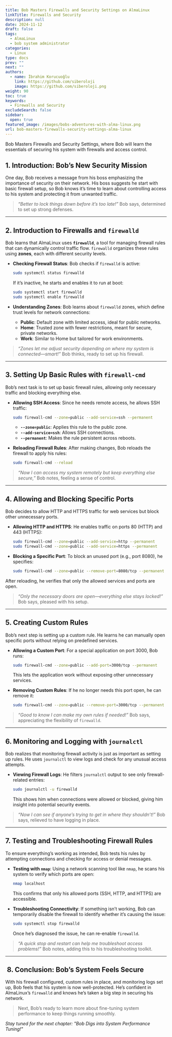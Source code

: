 ```yaml
---
title: Bob Masters Firewalls and Security Settings on AlmaLinux
linkTitle: Firewalls and Security
description: null
date: 2024-11-12
draft: false
tags:
  - AlmaLinux
  - bob system administrator
categories:
  - Linux
type: docs
prev: ""
next: ""
authors:
  - name: İbrahim Korucuoğlu
    link: https://github.com/siberoloji
    image: https://github.com/siberoloji.png
weight: 90
toc: true
keywords:
  - Firewalls and Security
excludeSearch: false
sidebar:
  open: true
featured_image: /images/bobs-adventures-with-alma-linux.png
url: bob-masters-firewalls-security-settings-alma-linux
---
```


Bob Masters Firewalls and Security Settings, where Bob will learn the essentials of securing his system with firewalls and access control.

## 1. Introduction: Bob’s New Security Mission

One day, Bob receives a message from his boss emphasizing the importance of security on their network. His boss suggests he start with basic firewall setup, so Bob knows it’s time to learn about controlling access to his system and protecting it from unwanted traffic.

> *“Better to lock things down before it’s too late!”* Bob says, determined to set up strong defenses.

---

## 2. Introduction to Firewalls and `firewalld`

Bob learns that AlmaLinux uses **`firewalld`**, a tool for managing firewall rules that can dynamically control traffic flow. `firewalld` organizes these rules using **zones**, each with different security levels.

- **Checking Firewall Status**: Bob checks if `firewalld` is active:

  ```bash
  sudo systemctl status firewalld
  ```

  If it’s inactive, he starts and enables it to run at boot:

  ```bash
  sudo systemctl start firewalld
  sudo systemctl enable firewalld
  ```

- **Understanding Zones**: Bob learns about `firewalld` zones, which define trust levels for network connections:
  - **Public**: Default zone with limited access, ideal for public networks.
  - **Home**: Trusted zone with fewer restrictions, meant for secure, private networks.
  - **Work**: Similar to Home but tailored for work environments.

> *“Zones let me adjust security depending on where my system is connected—smart!”* Bob thinks, ready to set up his firewall.

---

## 3. Setting Up Basic Rules with `firewall-cmd`

Bob’s next task is to set up basic firewall rules, allowing only necessary traffic and blocking everything else.

- **Allowing SSH Access**: Since he needs remote access, he allows SSH traffic:

  ```bash
  sudo firewall-cmd --zone=public --add-service=ssh --permanent
  ```

  - **`--zone=public`**: Applies this rule to the public zone.
  - **`--add-service=ssh`**: Allows SSH connections.
  - **`--permanent`**: Makes the rule persistent across reboots.

- **Reloading Firewall Rules**: After making changes, Bob reloads the firewall to apply his rules:

  ```bash
  sudo firewall-cmd --reload
  ```

> *“Now I can access my system remotely but keep everything else secure,”* Bob notes, feeling a sense of control.

---

## 4. Allowing and Blocking Specific Ports

Bob decides to allow HTTP and HTTPS traffic for web services but block other unnecessary ports.

- **Allowing HTTP and HTTPS**: He enables traffic on ports 80 (HTTP) and 443 (HTTPS):

  ```bash
  sudo firewall-cmd --zone=public --add-service=http --permanent
  sudo firewall-cmd --zone=public --add-service=https --permanent
  ```
  
- **Blocking a Specific Port**: To block an unused port (e.g., port 8080), he specifies:

  ```bash
  sudo firewall-cmd --zone=public --remove-port=8080/tcp --permanent
  ```

After reloading, he verifies that only the allowed services and ports are open.

> *“Only the necessary doors are open—everything else stays locked!”* Bob says, pleased with his setup.

---

## 5. Creating Custom Rules

Bob’s next step is setting up a custom rule. He learns he can manually open specific ports without relying on predefined services.

- **Allowing a Custom Port**: For a special application on port 3000, Bob runs:

  ```bash
  sudo firewall-cmd --zone=public --add-port=3000/tcp --permanent
  ```

  This lets the application work without exposing other unnecessary services.

- **Removing Custom Rules**: If he no longer needs this port open, he can remove it:

  ```bash
  sudo firewall-cmd --zone=public --remove-port=3000/tcp --permanent
  ```

> *“Good to know I can make my own rules if needed!”* Bob says, appreciating the flexibility of `firewalld`.

---

## 6. Monitoring and Logging with `journalctl`

Bob realizes that monitoring firewall activity is just as important as setting up rules. He uses `journalctl` to view logs and check for any unusual access attempts.

- **Viewing Firewall Logs**: He filters `journalctl` output to see only firewall-related entries:

  ```bash
  sudo journalctl -u firewalld
  ```

  This shows him when connections were allowed or blocked, giving him insight into potential security events.

> *“Now I can see if anyone’s trying to get in where they shouldn’t!”* Bob says, relieved to have logging in place.

---

## 7. Testing and Troubleshooting Firewall Rules

To ensure everything’s working as intended, Bob tests his rules by attempting connections and checking for access or denial messages.

- **Testing with `nmap`**: Using a network scanning tool like `nmap`, he scans his system to verify which ports are open:

  ```bash
  nmap localhost
  ```

  This confirms that only his allowed ports (SSH, HTTP, and HTTPS) are accessible.

- **Troubleshooting Connectivity**: If something isn’t working, Bob can temporarily disable the firewall to identify whether it’s causing the issue:

  ```bash
  sudo systemctl stop firewalld
  ```

  Once he’s diagnosed the issue, he can re-enable `firewalld`.

> *“A quick stop and restart can help me troubleshoot access problems!”* Bob notes, adding this to his troubleshooting toolkit.

---

##  8. Conclusion: Bob’s System Feels Secure

With his firewall configured, custom rules in place, and monitoring logs set up, Bob feels that his system is now well-protected. He’s confident in AlmaLinux’s `firewalld` and knows he’s taken a big step in securing his network.

> Next, Bob’s ready to learn more about fine-tuning system performance to keep things running smoothly.

*Stay tuned for the next chapter: "Bob Digs into System Performance Tuning!"*
